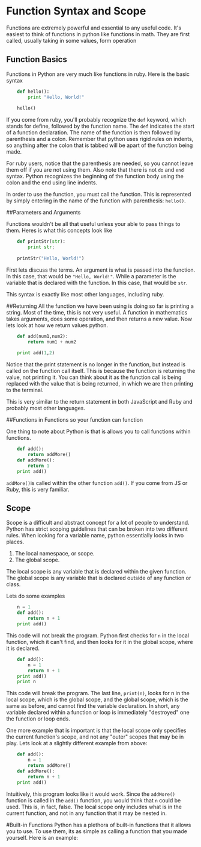 # Function Syntax and Scope

Functions are extremely powerful and essential to any useful code. It's easiest to think of functions in python like functions in math. They are first called, usually taking in some values, form operation 

## Function Basics

Functions in Python are very much like functions in ruby. Here is the basic syntax

``` python
	def hello():
		print "Hello, World!"
	
	hello()
```

If you come from ruby, you'll probably recognize the `def` keyword, which stands for define, followed by the function name. The `def` indicates the start of a function declaration. The name of the function is then followed by parenthesis and a colon. Remember that python uses rigid rules on indents, so anything after the colon that is tabbed will be apart of the function being made. 

For ruby users, notice that the parenthesis are needed, so you cannot leave them off if you are not using them. Also note that there is not `do` and `end` syntax.  Python recognizes the beginning of the function body using the colon and the end using line indents.

In order to use the function, you must call the function. This is represented by simply entering in the name of the function with parenthesis: `hello()`.

##Parameters and Arguments

Functions wouldn't be all that useful unless your able to pass things to them. Heres is what this concepts look like

``` python
	def printStr(str):
		print str;
	
	printStr("Hello, World!")
```
First lets discuss the terms. An argument is what is passed into the function. In this case, that would be `"Hello, World!"`. While a parameter is the variable that is declared with the function. In this case, that would be `str`. 

This syntax is exactly like most other languages, including ruby.

##Returning 
All the function we have been using is doing so far is printing a string. Most of the time, this is not very useful. A function in mathematics takes arguments, does some operation, and then returns a new value. Now lets look at how we return values python.

``` python
	def add(num1,num2):
		return num1 + num2
	
	print add(1,2)
```
Notice that the print statement is no longer in the function, but instead is called on the function call itself. This is because the function is returning the value, not printing it. You can think about it as the function call is being replaced with the value that is being returned, in which we are then printing to the terminal.

This is very similar to the return statement in both JavaScript and Ruby and probably most other languages.

##Functions in Functions so your function can function

One thing to note about Python is that is allows you to call functions within functions. 

``` python
	def add():
		return addMore()
	def addMore():
		return 1
	print add()
```
`addMore()`is called within the other function `add()`. If you come from JS or Ruby, this is very familiar. 

## Scope

Scope is a difficult and abstract concept for a lot of people to understand. Python has strict scoping  guidelines that can be broken into two different rules. When looking for a variable name, python essentially looks in two places.

1. The local namespace, or scope.
2. The global scope.

The local scope is any variable that is declared within the given function. The global scope is any variable that is declared outside of any function or class.

Lets do some examples

``` python
	n = 1
	def add():
		return n + 1
	print add()
```
This code will not break the program. Python first checks for `n` in the local function, which it can't find, and then looks for it in the global scope, where it is declared.
``` python
	def add():
		n = 1
		return n + 1
	print add()
	print n
```
This code will break the program. The last line, `print(n)`, looks for n in the local scope, which is the global scope, and the global scope, which is the same as before, and cannot find the variable declaration. In short, any variable declared within a function or loop is immediately "destroyed" one the function or loop ends. 

One more example that is important is that the local scope only specifies the current function's scope, and not any "outer" scopes that may be in play. Lets look at a slightly different example from above:
``` python
	def add():
		n = 1
		return addMore()
	def addMore():
		return n + 1
	print add()
```
Intuitively, this program looks like it would work. Since the `addMore()` function is called in the `add()` function, you would think that `n` could be used. This is, in fact, false. The local scope only includes what is in the current function, and not in any function that it may be nested in.

#Built-in Functions
Python has a plethora of built-in functions that it allows you to use. To use them, its as simple as calling a function that you made yourself. Here is an example:
``` python

```






